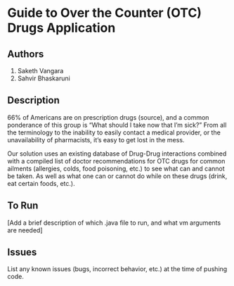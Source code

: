 # Guide to Over the Counter (OTC) Drugs Application

## Authors
1) Saketh Vangara
2) Sahvir Bhaskaruni


## Description
66% of Americans are on prescription drugs (source), and a common ponderance of this group is “What should I take now that I’m sick?” From all the terminology to the inability to easily contact a medical provider, or the unavailability of pharmacists, it’s easy to get lost in the mess.

Our solution uses an existing database of Drug-Drug interactions combined with a compiled list of doctor recommendations for OTC drugs for common ailments (allergies, colds, food poisoning, etc.) to see what can and cannot be taken. As well as what one can or cannot do while on these drugs (drink, eat certain foods, etc.).


## To Run

[Add a brief description of which .java file to run, and what vm arguments are needed]


## Issues

List any known issues (bugs, incorrect behavior, etc.) at the time of pushing code.
